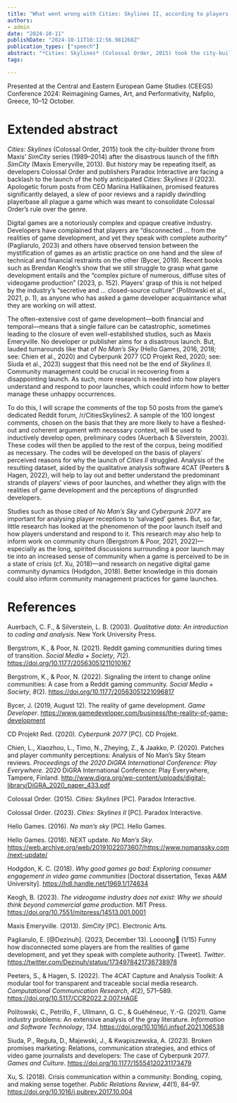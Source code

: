 ```yaml
---
title: "What went wrong with Cities: Skylines II, according to players: A qualitative analysis of player perceptions of a poor digital game launch"
authors:
- admin
date: "2024-10-11"
publishDate: "2024-10-11T10:12:56.981268Z"
publication_types: ["speech"]
abstract: "*Cities: Skylines* (Colossal Order, 2015) took the city-builder throne from Maxis’ *SimCity* series (1989–2014) after the disastrous launch of the fifth *SimCity* (Maxis Emeryville, 2013). But history may be repeating itself, as developers Colossal Order and publishers Paradox Interactive are facing a backlash to the launch of the hotly anticipated *Cities: Skylines II* (2023). Apologetic forum posts from CEO Mariina Hallikainen, promised features significantly delayed, a slew of poor reviews and a rapidly dwindling playerbase all plague a game which was meant to consolidate Colossal Order’s rule over the genre."
tags:

---
```


Presented at the Central and Eastern European Game Studies (CEEGS) Conference 2024: Reimagining Games, Art, and Performativity, Nafplio, Greece, 10–12 October.

# Extended abstract

*Cities: Skylines* (Colossal Order, 2015) took the city-builder throne from Maxis’ *SimCity* series (1989–2014) after the disastrous launch of the fifth *SimCity* (Maxis Emeryville, 2013). But history may be repeating itself, as developers Colossal Order and publishers Paradox Interactive are facing a backlash to the launch of the hotly anticipated *Cities: Skylines II* (2023). Apologetic forum posts from CEO Mariina Hallikainen, promised features significantly delayed, a slew of poor reviews and a rapidly dwindling playerbase all plague a game which was meant to consolidate Colossal Order’s rule over the genre.

Digital games are a notoriously complex and opaque creative industry. Developers have complained that players are “disconnected … from the realities of game development, and yet they speak with complete authority” (Pagliarulo, 2023) and others have observed tension between the mystification of games as an artistic practice on one hand and the slew of technical and financial restraints on the other (Bycer, 2019). Recent books such as Brendan Keogh’s show that we still struggle to grasp what game development entails and the “complex picture of numerous, diffuse sites of videogame production” (2023, p. 152). Players’ grasp of this is not helped by the industry’s “secretive and … closed-source culture” (Politowski et al., 2021, p. 1), as anyone who has asked a game developer acquaintance what they are working on will attest.

The often-extensive cost of game development—both financial and temporal—means that a single failure can be catastrophic, sometimes leading to the closure of even well-established studios, such as Maxis Emeryville. No developer or publisher aims for a disastrous launch. But, lauded turnarounds like that of *No Man’s Sky* (Hello Games, 2016, 2018; see: Chien et al., 2020) and Cyberpunk 2077 (CD Projekt Red, 2020; see: Siuda et al., 2023) suggest that this need not be the end of *Skylines II*. Community management could be crucial in recovering from a disappointing launch. As such, more research is needed into how players understand and respond to poor launches, which could inform how to better manage these unhappy occurrences.

To do this, I will scrape the comments of the top 50 posts from the game’s dedicated Reddit forum, /r/CitiesSkylines2. A sample of the 100 longest comments, chosen on the basis that they are more likely to have a fleshed-out and coherent argument with necessary context, will be used to inductively develop open, preliminary codes (Auerbach & Silverstein, 2003). These codes will then be applied to the rest of the corpus, being modified as necessary. The codes will be developed on the basis of players’ perceived reasons for why the launch of *Cities II* struggled. Analysis of the resulting dataset, aided by the qualitative analysis software 4CAT (Peeters & Hagen, 2022), will help to lay out and better understand the predominant strands of players’ views of poor launches, and whether they align with the realities of game development and the perceptions of disgruntled developers.

Studies such as those cited of *No Man’s Sky* and *Cyberpunk 2077* are important for analysing player receptions to ‘salvaged’ games. But, so far, little research has looked at the phenomenon of the poor launch itself and how players understand and respond to it. This research may also help to inform work on community churn (Bergstrom & Poor, 2021, 2022)—especially as the long, spirited discussions surrounding a poor launch may tie into an increased sense of community when a game is perceived to be in a state of crisis (cf. Xu, 2018)—and research on negative digital game community dynamics (Hodgdon, 2018). Better knowledge in this domain could also inform community management practices for game launches.

# References

Auerbach, C. F., & Silverstein, L. B. (2003). *Qualitative data: An introduction to coding and analysis*. New York University Press.

Bergstrom, K., & Poor, N. (2021). Reddit gaming communities during times of transition. *Social Media + Society*, *7*(2). https://doi.org/10.1177/20563051211010167

Bergstrom, K., & Poor, N. (2022). Signaling the intent to change online communities: A case from a Reddit gaming community. *Social Media + Society*, *8*(2). https://doi.org/10.1177/20563051221096817

Bycer, J. (2019, August 12). The reality of game development. *Game Developer*. https://www.gamedeveloper.com/business/the-reality-of-game-development

CD Projekt Red. (2020). *Cyberpunk 2077* [PC]. CD Projekt.

Chien, L., Xiaozhou, L., Timo, N., Zheying, Z., & Jaakko, P. (2020). Patches and player community perceptions: Analysis of No Man’s Sky Steam reviews. *Proceedings of the 2020 DiGRA International Conference: Play Everywhere*. 2020 DiGRA International Conference: Play Everywhere, Tampere, Finland. http://www.digra.org/wp-content/uploads/digital-library/DiGRA_2020_paper_433.pdf

Colossal Order. (2015). *Cities: Skylines* [PC]. Paradox Interactive.

Colossal Order. (2023). *Cities: Skylines II* [PC]. Paradox Interactive.

Hello Games. (2016). *No man’s sky* [PC]. Hello Games.

Hello Games. (2018). NEXT update. *No Man’s Sky*. https://web.archive.org/web/20191022073607/https://www.nomanssky.com/next-update/

Hodgdon, K. C. (2018). *Why good games go bad: Exploring consumer engagement in video game communities* [Doctoral dissertation, Texas A&M University]. https://hdl.handle.net/1969.1/174634

Keogh, B. (2023). *The videogame industry does not exist: Why we should think beyond commercial game production*. MIT Press. https://doi.org/10.7551/mitpress/14513.001.0001

Maxis Emeryville. (2013). *SimCity* [PC]. Electronic Arts.

Pagliarulo, E. [@Dezinuh]. (2023, December 13). Loooong🧵 (1/15) Funny how disconnected some players are from the realities of game development, and yet they speak with complete authority. [Tweet]. *Twitter*. https://twitter.com/Dezinuh/status/1734978421736738978

Peeters, S., & Hagen, S. (2022). The 4CAT Capture and Analysis Toolkit: A modular tool for transparent and traceable social media research. *Computational Communication Research*, *4*(2), 571–589. https://doi.org/10.5117/CCR2022.2.007.HAGE

Politowski, C., Petrillo, F., Ullmann, G. C., & Guéhéneuc, Y.-G. (2021). Game industry problems: An extensive analysis of the gray literature. *Information and Software Technology*, *134*. https://doi.org/10.1016/j.infsof.2021.106538

Siuda, P., Reguła, D., Majewski, J., & Kwapiszewska, A. (2023). Broken promises marketing: Relations, communication strategies, and ethics of video game journalists and developers: The case of Cyberpunk 2077. *Games and Culture*. https://doi.org/10.1177/15554120231173479

Xu, S. (2018). Crisis communication within a community: Bonding, coping, and making sense together. *Public Relations Review*, *44*(1), 84–97.
https://doi.org/10.1016/j.pubrev.2017.10.004